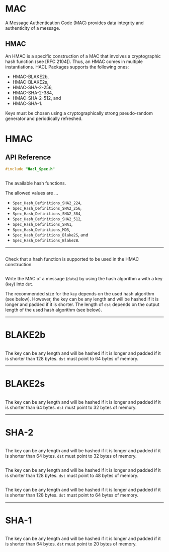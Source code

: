 # MAC

A Message Authentication Code (MAC) provides data integrity and authenticity of a message.

## HMAC

An HMAC is a specific construction of a MAC that involves a cryptographic hash function (see [RFC 2104]).
Thus, an HMAC comes in multiple instantiations.
HACL Packages supports the following ones:

* HMAC-BLAKE2b,
* HMAC-BLAKE2s,
* HMAC-SHA-2-256,
* HMAC-SHA-2-384,
* HMAC-SHA-2-512, and
* HMAC-SHA-1.

Keys must be chosen using a cryptographically strong pseudo-random generator and periodically refreshed.

# HMAC

## API Reference

```C
#include "Hacl_Spec.h"
```

```{doxygentypedef} Spec_Hash_Definitions_hash_alg
```

The available hash functions.

The allowed values are ...

* `Spec_Hash_Definitions_SHA2_224`,
* `Spec_Hash_Definitions_SHA2_256`,
* `Spec_Hash_Definitions_SHA2_384`,
* `Spec_Hash_Definitions_SHA2_512`,
* `Spec_Hash_Definitions_SHA1`,
* `Spec_Hash_Definitions_MD5`,
* `Spec_Hash_Definitions_Blake2S`, and
* `Spec_Hash_Definitions_Blake2B`.

--------------------------------------------------------------------------------

```{doxygenfunction} EverCrypt_HMAC_is_supported_alg
```

Check that a hash function is supported to be used in the HMAC construction.

```{doxygenfunction} EverCrypt_HMAC_compute
```

Write the MAC of a message (`data`) by using the hash algorithm `a` with a key (`key`) into `dst`.
 
The recommended size for the `key` depends on the used hash algorithm (see below).
However, the key can be any length and will be hashed if it is longer and padded if it is shorter.
The length of `dst` depends on the output length of the used hash algorithm (see below).

--------------------------------------------------------------------------------

# BLAKE2b

```{doxygenfunction} EverCrypt_HMAC_compute_blake2b
```

The key can be any length and will be hashed if it is longer and padded if it is shorter than 128 bytes.
`dst` must point to 64 bytes of memory.

--------------------------------------------------------------------------------

# BLAKE2s


```{doxygenfunction} EverCrypt_HMAC_compute_blake2s
```

The key can be any length and will be hashed if it is longer and padded if it is shorter than 64 bytes.
`dst` must point to 32 bytes of memory.

--------------------------------------------------------------------------------

# SHA-2

```{doxygenfunction} EverCrypt_HMAC_compute_sha2_256
```

The key can be any length and will be hashed if it is longer and padded if it is shorter than 64 bytes.
`dst` must point to 32 bytes of memory.

```{doxygenfunction} EverCrypt_HMAC_compute_sha2_384
```

The key can be any length and will be hashed if it is longer and padded if it is shorter than 128 bytes.
`dst` must point to 48 bytes of memory.

```{doxygenfunction} EverCrypt_HMAC_compute_sha2_512
```

The key can be any length and will be hashed if it is longer and padded if it is shorter than 128 bytes.
`dst` must point to 64 bytes of memory.

--------------------------------------------------------------------------------

# SHA-1

```{doxygenfunction} EverCrypt_HMAC_compute_sha1
```

The key can be any length and will be hashed if it is longer and padded if it is shorter than 64 bytes.
`dst` must point to 20 bytes of memory.
